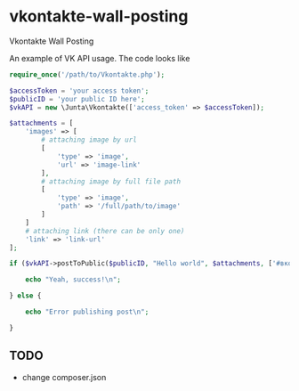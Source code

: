 vkontakte-wall-posting
=================

Vkontakte Wall Posting

An example of VK API usage. The code looks like

```php
require_once('/path/to/Vkontakte.php');

$accessToken = 'your access token';
$publicID = 'your public ID here';
$vkAPI = new \Junta\Vkontakte(['access_token' => $accessToken]);

$attachments = [
    'images' => [
        # attaching image by url
        [
            'type' => 'image',
            'url' => 'image-link'
        ],
        # attaching image by full file path
        [
            'type' => 'image',
            'path' => '/full/path/to/image'
        ]
    ]
    # attaching link (there can be only one)
    'link' => 'link-url'
];

if ($vkAPI->postToPublic($publicID, "Hello world", $attachments, ['#вконтакте api', '#автопостинг', '#первые шаги'])) {

    echo "Yeah, success!\n";

} else {

    echo "Error publishing post\n";

}

```

## TODO

* change composer.json
